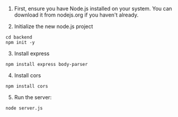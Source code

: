 1. First, ensure you have Node.js installed on your system. You can download it from nodejs.org if you haven't already.

2. Initialize the new node.js project
```
cd backend
npm init -y
```

3. Install express 
``` 
npm install express body-parser
```

4. Install cors
```
npm install cors
```

5. Run the server:
```
node server.js
```
